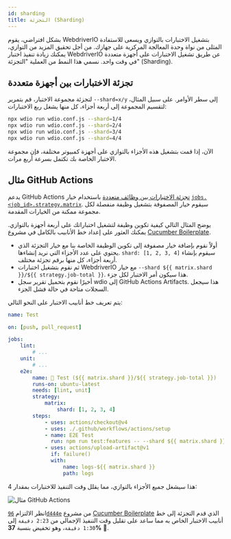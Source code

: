 ```yaml
---
id: sharding
title: التجزئة (Sharding)
---
```


بشكل افتراضي، يقوم WebdriverIO بتشغيل الاختبارات بالتوازي ويسعى للاستفادة المثلى من نواة وحدة المعالجة المركزية على جهازك. من أجل تحقيق المزيد من التوازي، يمكنك زيادة تنفيذ اختبار WebdriverIO عن طريق تشغيل الاختبارات على أجهزة متعددة في وقت واحد. نسمي هذا النمط من العملية "التجزئة" (Sharding).

## تجزئة الاختبارات بين أجهزة متعددة

لتجزئة مجموعة الاختبار، قم بتمرير `--shard=x/y` إلى سطر الأوامر. على سبيل المثال، لتقسيم المجموعة إلى أربعة أجزاء، كل منها يشغل ربع الاختبارات:

```sh
npx wdio run wdio.conf.js --shard=1/4
npx wdio run wdio.conf.js --shard=2/4
npx wdio run wdio.conf.js --shard=3/4
npx wdio run wdio.conf.js --shard=4/4
```

الآن، إذا قمت بتشغيل هذه الأجزاء بالتوازي على أجهزة كمبيوتر مختلفة، فإن مجموعة الاختبار الخاصة بك تكتمل بسرعة أربع مرات.

## مثال GitHub Actions

يدعم GitHub Actions [تجزئة الاختبارات بين وظائف متعددة](https://docs.github.com/en/actions/using-jobs/using-a-matrix-for-your-jobs) باستخدام خيار [`jobs.<job_id>.strategy.matrix`](https://docs.github.com/en/actions/using-workflows/workflow-syntax-for-github-actions#jobsjob_idstrategymatrix). سيقوم خيار المصفوفة بتشغيل وظيفة منفصلة لكل مجموعة ممكنة من الخيارات المقدمة.

يوضح المثال التالي كيفية تكوين وظيفة لتشغيل اختباراتك على أربعة أجهزة بالتوازي. يمكنك العثور على إعداد خط الأنابيب بالكامل في مشروع [Cucumber Boilerplate](https://github.com/webdriverio/cucumber-boilerplate/blob/main/.github/workflows/test.yaml).

-   أولاً نقوم بإضافة خيار مصفوفة إلى تكوين الوظيفة الخاصة بنا مع خيار التجزئة الذي يحتوي على عدد الأجزاء التي نريد إنشاءها. `shard: [1, 2, 3, 4]` سيقوم بإنشاء أربعة أجزاء، كل منها برقم تجزئة مختلف.
-   ثم نقوم بتشغيل اختبارات WebdriverIO مع خيار `--shard ${{ matrix.shard }}/${{ strategy.job-total }}`. هذا سيكون أمر الاختبار لكل جزء.
-   أخيرًا نقوم بتحميل تقرير سجل wdio إلى GitHub Actions Artifacts. هذا سيجعل السجلات متاحة في حالة فشل الجزء.

يتم تعريف خط أنابيب الاختبار على النحو التالي:

```yaml title=.github/workflows/test.yaml
name: Test

on: [push, pull_request]

jobs:
    lint:
        # ...
    unit:
        # ...
    e2e:
        name: 🧪 Test (${{ matrix.shard }}/${{ strategy.job-total }})
        runs-on: ubuntu-latest
        needs: [lint, unit]
        strategy:
            matrix:
                shard: [1, 2, 3, 4]
        steps:
            - uses: actions/checkout@v4
            - uses: ./.github/workflows/actions/setup
            - name: E2E Test
              run: npm run test:features -- --shard ${{ matrix.shard }}/${{ strategy.job-total }}
            - uses: actions/upload-artifact@v1
              if: failure()
              with:
                  name: logs-${{ matrix.shard }}
                  path: logs
```

هذا سيشغل جميع الأجزاء بالتوازي، مما يقلل وقت التنفيذ للاختبارات بمقدار 4:

![مثال GitHub Actions](/img/sharding.png "مثال GitHub Actions")

انظر الالتزام [`96d444e`](https://github.com/webdriverio/cucumber-boilerplate/commit/96d444ea23919389682b9b1c9408ed91c452c7f8) من مشروع [Cucumber Boilerplate](https://github.com/webdriverio/cucumber-boilerplate) الذي قدم التجزئة إلى خط أنابيب الاختبار الخاص به مما ساعد على تقليل وقت التنفيذ الإجمالي من `2:23 دقيقة` إلى `1:30 دقيقة`، وهو تخفيض بنسبة __37%__ 🎉.